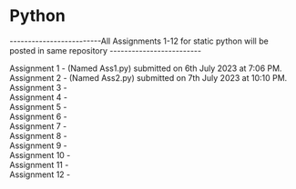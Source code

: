 # Python

-------------------------All Assignments 1-12 for static python will be posted in same repository -------------------------

Assignment 1 - (Named Ass1.py) submitted on 6th July 2023 at 7:06 PM.                                       
Assignment 2 - (Named Ass2.py) submitted on 7th July 2023 at 10:10 PM.                                                                            
Assignment 3 -                                                                              
Assignment 4 -                                                                                                                     
Assignment 5 -                                                                                                                     
Assignment 6 -                                                                                                                     
Assignment 7 -                                                                                                                     
Assignment 8 -                                                                                                                     
Assignment 9 -                                                                                                                      
Assignment 10 -                                                                                                                      
Assignment 11 -                                                                                                                      
Assignment 12 -                                                                                                                     

